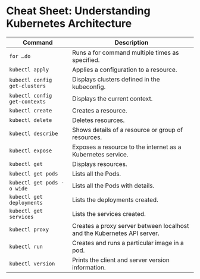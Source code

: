 # Cheat Sheet: Understanding Kubernetes Architecture

| Command                        | Description                                        |
| ------------------------------ | -------------------------------------------------- |
| `for …do`                      | Runs a for command multiple times as specified.   |
| `kubectl apply`                | Applies a configuration to a resource.             |
| `kubectl config get-clusters`  | Displays clusters defined in the kubeconfig.       |
| `kubectl config get-contexts`   | Displays the current context.                       |
| `kubectl create`               | Creates a resource.                                 |
| `kubectl delete`               | Deletes resources.                                  |
| `kubectl describe`             | Shows details of a resource or group of resources. |
| `kubectl expose`               | Exposes a resource to the internet as a Kubernetes service. |
| `kubectl get`                  | Displays resources.                                 |
| `kubectl get pods`             | Lists all the Pods.                                 |
| `kubectl get pods -o wide`     | Lists all the Pods with details.                   |
| `kubectl get deployments`      | Lists the deployments created.                     |
| `kubectl get services`         | Lists the services created.                        |
| `kubectl proxy`                | Creates a proxy server between localhost and the Kubernetes API server. |
| `kubectl run`                  | Creates and runs a particular image in a pod.      |
| `kubectl version`              | Prints the client and server version information.  |
